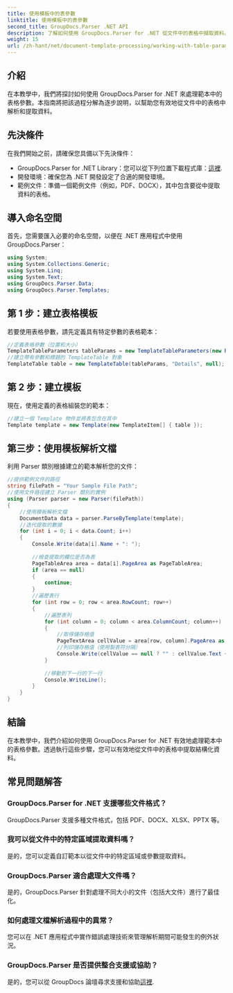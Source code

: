 ```yaml
---
title: 使用模板中的表參數
linktitle: 使用模板中的表參數
second_title: GroupDocs.Parser .NET API
description: 了解如何使用 GroupDocs.Parser for .NET 從文件中的表格中擷取資料。表參數使用的逐步指南。
weight: 15
url: /zh-hant/net/document-template-processing/working-with-table-parameters-in-templates/
---
```

## 介紹
在本教學中，我們將探討如何使用 GroupDocs.Parser for .NET 來處理範本中的表格參數。本指南將把該過程分解為逐步說明，以幫助您有效地從文件中的表格中解析和提取資料。
## 先決條件
在我們開始之前，請確保您具備以下先決條件：
-  GroupDocs.Parser for .NET Library：您可以從下列位置下載程式庫：[這裡](https://releases.groupdocs.com/parser/net/).
- 開發環境：確保您為 .NET 開發設定了合適的開發環境。
- 範例文件：準備一個範例文件（例如，PDF、DOCX），其中包含要從中提取資料的表格。

## 導入命名空間
首先，您需要匯入必要的命名空間，以便在 .NET 應用程式中使用 GroupDocs.Parser：
```csharp
using System;
using System.Collections.Generic;
using System.Linq;
using System.Text;
using GroupDocs.Parser.Data;
using GroupDocs.Parser.Templates;
```
## 第 1 步：建立表格模板
若要使用表格參數，請先定義具有特定參數的表格範本：
```csharp
//定義表格參數（位置和大小）
TemplateTableParameters tableParams = new TemplateTableParameters(new Rectangle(new Point(35, 320), new Size(530, 55)), null);
//建立帶有參數和標題的 TemplateTable 對象
TemplateTable table = new TemplateTable(tableParams, "Details", null);
```
## 第 2 步：建立模板
現在，使用定義的表格組裝您的範本：
```csharp
//建立一個 Template 物件並將表包含在其中
Template template = new Template(new TemplateItem[] { table });
```
## 第三步：使用模板解析文檔
利用 Parser 類別根據建立的範本解析您的文件：
```csharp
//提供範例文件的路徑
string filePath = "Your Sample File Path";
//使用文件路徑建立 Parser 類別的實例
using (Parser parser = new Parser(filePath))
{
    //使用模板解析文檔
    DocumentData data = parser.ParseByTemplate(template);
    //迭代提取的數據
    for (int i = 0; i < data.Count; i++)
    {
        Console.Write(data[i].Name + ": ");
        
        //檢查提取的欄位是否為表
        PageTableArea area = data[i].PageArea as PageTableArea;
        if (area == null)
        {
            continue;
        }
        //遍歷表行
        for (int row = 0; row < area.RowCount; row++)
        {
            //遍歷表列
            for (int column = 0; column < area.ColumnCount; column++)
            {
                //取得儲存格值
                PageTextArea cellValue = area[row, column].PageArea as PageTextArea;
                //列印儲存格值（使用製表符分隔）
                Console.Write(cellValue == null ? "" : cellValue.Text + "\t");
            }
            
            //移動到下一行的下一行
            Console.WriteLine();
        }
    }
}
```

## 結論
在本教學中，我們介紹如何使用 GroupDocs.Parser for .NET 有效地處理範本中的表格參數。透過執行這些步驟，您可以有效地從文件中的表格中提取結構化資料。

## 常見問題解答
### GroupDocs.Parser for .NET 支援哪些文件格式？
GroupDocs.Parser 支援多種文件格式，包括 PDF、DOCX、XLSX、PPTX 等。
### 我可以從文件中的特定區域提取資料嗎？
是的，您可以定義自訂範本以從文件中的特定區域或參數提取資料。
### GroupDocs.Parser 適合處理大文件嗎？
是的，GroupDocs.Parser 針對處理不同大小的文件（包括大文件）進行了最佳化。
### 如何處理文檔解析過程中的異常？
您可以在 .NET 應用程式中實作錯誤處理技術來管理解析期間可能發生的例外狀況。
### GroupDocs.Parser 是否提供整合支援或協助？
是的，您可以從 GroupDocs 論壇尋求支援和協助[這裡](https://forum.groupdocs.com/c/parser/17).